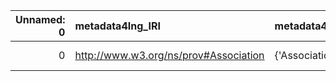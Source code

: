 |   Unnamed: 0 | metadata4Ing_IRI                      | metadata4Ing_DESC   | REX_IRI                                    | REX_DESC                 |
|-------------:|:--------------------------------------|:--------------------|:-------------------------------------------|:-------------------------|
|            0 | http://www.w3.org/ns/prov#Association | {'Association'}     | http://purl.obolibrary.org/obo/REX_0000150 | {'label': 'Association'} |